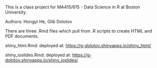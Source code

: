 This is a class project for MA415/615 - Data Science in R at Boston University.

Authors: Hongyi He, Glib Dolotov

There are three .Rmd files which pull from .R scripts to create HTML and PDF
documents.

shiny_html.Rmd:
	deployed at: https://g-dolotov.shinyapps.io/shiny_html/

shiny_ioslides.Rmd:
	deployed at: https://g-dolotov.shinyapps.io/shiny_ioslides/